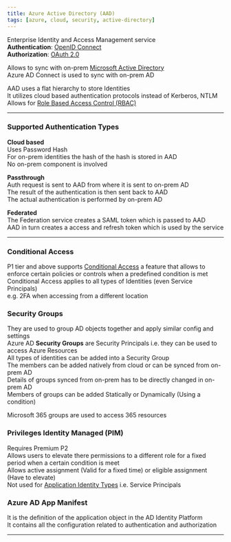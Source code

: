 ```yaml
---
title: Azure Active Directory (AAD)
tags: [azure, cloud, security, active-directory]
---
```


Enterprise Identity and Access Management service  
**Authentication**: [OpenID Connect](../../../Information%20Security/Access%20Management/OpenID%20Connect.md)  
**Authorization**: [OAuth 2.0](../../../Information%20Security/Access%20Management/OAuth%202.0.md)

Allows to sync with on-prem [Microsoft Active Directory](../../../Operating%20System/Windows/Microsoft%20Active%20Directory/Microsoft%20Active%20Directory.md)  
Azure AD Connect is used to sync with on-prem AD

AAD uses a flat hierarchy to store Identities  
It utilizes cloud based authentication protocols instead of Kerberos, NTLM  
Allows for [Role Based Access Control (RBAC)](Role%20Based%20Access%20Control%20(RBAC).md)  

---

### Supported Authentication Types

**Cloud based**  
Uses Password Hash  
For on-prem identities the hash of the hash is stored in AAD  
No on-prem component is involved

**Passthrough**  
Auth request is sent to AAD from where it is sent to on-prem AD  
The result of the authentication is then sent back to AAD  
The actual authentication is performed by on-prem AD

**Federated**    
The Federation service creates a SAML token which is passed to AAD  
AAD in turn creates a access and refresh token which is used by the service

---

### Conditional Access

P1 tier and above supports <u>Conditional Access</u> a feature that allows to enforce certain policies or controls when a predefined condition is met  
Conditional Access applies to all types of Identities (even Service Principals)  
e.g. 2FA when accessing from a different location

### Security Groups

They are used to group AD objects together and apply similar config and settings    
Azure AD **Security Groups** are Security Principals i.e. they can be used to access Azure Resources  
All types of identities can be added into a Security Group  
The members can be added natively from cloud or can be synced from on-prem AD  
Details of groups synced from on-prem has to be directly changed in on-prem AD  
Members of groups can be added Statically or Dynamically (Using a condition)  

Microsoft 365 groups are used to access 365 resources

### Privileges Identity Managed (PIM)

Requires Premium P2  
Allows users to elevate there permissions to a different role for a fixed period when a certain condition is meet  
Allows active assignment (Valid for a fixed time) or eligible assignment (Have to elevate)  
Not used for [Application Identity Types](Application%20Identity%20Types.md) i.e. Service Principals

### Azure AD App Manifest

It is the definition of the application object in the AD Identity Platform  
It contains all the configuration related to authentication and authorization  

---